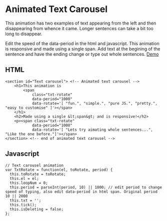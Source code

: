 # Animated Text Carousel

This animation has two examples of text appearing from the left and then disappearing from whence it came. Longer sentences can take a bit too long to disappear.

Edit the speed of the data-period in the html and javascript. This animation is responsive and made using a single span. Add text at the begining of the sentence and have the ending change or type out whole sentences. [Demo](http://phil.devnation.co.uk/text-animations/carousel.php)

## HTML

```
<section id="Text carousel"> <!-- Animated text carousel -->
    <h1>This animation is
        <span
            class="txt-rotate"
            data-period="1000"
            data-rotate='[ "fun.", "simple.", "pure JS.", "pretty.", "easy to customise" ]'></span>
    </h1>
    <h2>Made using a single &lt;span&gt; and is responsive!</h2>
    <p><span class="txt-rotate"
            data-period="1000"
            data-rotate='[ "Lets try aimating whole sentences...", "Like the one before."]'></span>
</section> <!-- end of animated text carousel -->
```

## Javascript

```
// Text carousel animation
var TxtRotate = function(el, toRotate, period) {
  this.toRotate = toRotate;
  this.el = el;
  this.loopNum = 0;
  this.period = parseInt(period, 10) || 1000; // edit period to change speed of typing, also edit data-period in html span. Original period 10 || 2000
  this.txt = '';
  this.tick();
  this.isDeleting = false;
};
```